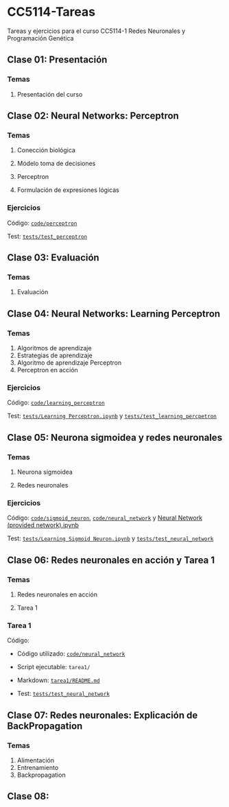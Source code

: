 # CC5114-Tareas
Tareas y ejercicios para el curso CC5114-1 Redes Neuronales y Programación Genética

## Clase 01: Presentación

### Temas

1. Presentación del curso

## Clase 02: Neural Networks: Perceptron

### Temas

1. Conección biológica

2. Módelo toma de decisiones

3. Perceptron

4. Formulación de expresiones lógicas

### Ejercicios

Código: [`code/perceptron`](https://github.com/StarBrand/CC5114-Tareas/tree/master/code/perceptron)

Test: [`tests/test_perceptron`](https://github.com/StarBrand/CC5114-Tareas/tree/master/tests/test_perceptron)

## Clase 03:  Evaluación

### Temas

1. Evaluación

## Clase 04: Neural Networks: Learning Perceptron

### Temas

1. Algoritmos de aprendizaje
2. Estrategias de aprendizaje
3. Algoritmo de aprendizaje Perceptron
4. Perceptron en acción

### Ejercicios

Código:  [`code/learning_perceptron`](https://github.com/StarBrand/CC5114-Tareas/tree/master/code/learning_perceptron)

Test: [`tests/Learning Perceptron.ipynb`](https://github.com/StarBrand/CC5114-Tareas/blob/master/tests/Learning%20Perceptron.ipynb) y [`tests/test_learning_percpetron`](https://github.com/StarBrand/CC5114-Tareas/tree/master/tests/test_learning_perceptron)

## Clase 05: Neurona sigmoidea y redes neuronales

### Temas

1. Neurona sigmoidea

2. Redes neuronales

### Ejercicios

Código: [`code/sigmoid_neuron`](https://github.com/StarBrand/CC5114-Tareas/tree/master/code/sigmoid_neuron), [`code/neural_network`](https://github.com/StarBrand/CC5114-Tareas/tree/master/code/neural_network) y [Neural Network (provided network).ipynb](https://github.com/StarBrand/CC5114-Tareas/blob/master/tests/Neural%20Network%20(provided%20network).ipynb)

Test: [`tests/Learning Sigmoid Neuron.ipynb`](https://github.com/StarBrand/CC5114-Tareas/blob/master/tests/Learning%20Sigmoid%20Neuron.ipynb) y [`tests/test_neural_network`](https://github.com/StarBrand/CC5114-Tareas/tree/master/tests/test_neural_network)

## Clase 06: Redes neuronales en acción y Tarea 1

### Temas

1. Redes neuronales en acción

2. Tarea 1

### Tarea 1

Código:

* Código utilizado: [`code/neural_network`](https://github.com/StarBrand/CC5114-Tareas/tree/master/code/neural_network)

* Script ejecutable: `tarea1/`

* Markdown: [`tarea1/README.md`](https://github.com/StarBrand/CC5114-Tareas/blob/master/tarea1/README.md)

* Test: [`tests/test_neural_network`](https://github.com/StarBrand/CC5114-Tareas/tree/master/tests/test_neural_network)

## Clase 07: Redes neuronales: Explicación de BackPropagation

### Temas

1. Alimentación
2. Entrenamiento
3. Backpropagation

## Clase 08:


